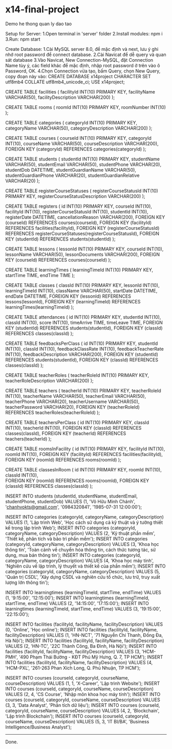 # x14-final-project
Demo he thong quan ly dao tao

Setup for Server:
1.Open terminal in 'server' folder
2.Install modules: npm i
3.Run: npm start

Create Database:
1.Cài MySQL server 8.0, để mặc định và next, lưu ý ghi nhớ root password để connect database.
2.Cài Navicat để dễ query và quan sát database
3.Vào Navicat, New Connection-MySQL, đặt Connection Name tùy ý, các field khác để mặc định, nhập root password ở trên vào ô Password, OK.
4.Chọn Connection vừa tạo, bấm Query, chọn New Query, copy đoạn này vào:
CREATE DATABASE x14project CHARACTER SET utf8mb4 COLLATE utf8mb4_unicode_ci;
USE x14project;

CREATE TABLE facilities (
	facilityId INT(10) PRIMARY KEY,
	facilityName VARCHAR(50),
	facilityDescription VARCHAR(200)
);

CREATE TABLE rooms (
	roomId INT(10) PRIMARY KEY,
	roomNumber INT(10)
);

CREATE TABLE categories (
	categoryId INT(10) PRIMARY KEY,
	categoryName VARCHAR(50),
	categoryDescription VARCHAR(200)
);

CREATE TABLE courses (
	courseId INT(10) PRIMARY KEY,
	categoryId INT(10),
	courseName VARCHAR(50),
	courseDescription VARCHAR(200),
	FOREIGN KEY (categoryId) REFERENCES categories(categoryId)
);

CREATE TABLE students (
	studentId INT(10) PRIMARY KEY,
	studentName VARCHAR(50),
	studentEmail VARCHAR(50),
	studentPhone VARCHAR(20),
	studentDob DATETIME,
	studentGuardianName VARCHAR(50),
	studentGuardianPhone VARCHAR(20),
	studentGuardianRelative VARCHAR(20)
);

CREATE TABLE registerCourseStatuses (
	registerCourseStatusId INT(10) PRIMARY KEY,
	registerCourseStatusDescription VARCHAR(200)
);

CREATE TABLE registers (
	id INT(10) PRIMARY KEY,
	courseId INT(10),
	facilityId INT(10),
	registerCourseStatusId INT(10),
	studentId INT(10),
	registerDate DATETIME,
	cancellationReason VARCHAR(200),
	FOREIGN KEY (courseId) REFERENCES courses(courseId),
	FOREIGN KEY (facilityId) REFERENCES facilities(facilityId),
	FOREIGN KEY (registerCourseStatusId) REFERENCES registerCourseStatuses(registerCourseStatusId),
	FOREIGN KEY (studentId) REFERENCES students(studentId)
);

CREATE TABLE lessons (
	lessonId INT(10) PRIMARY KEY,
	courseId INT(10),	
	lessonName VARCHAR(50),
	lessonDocuments VARCHAR(200),
	FOREIGN KEY (courseId) REFERENCES courses(courseId)
);

CREATE TABLE learningTimes (
	learningTimeId INT(10) PRIMARY KEY,
	startTime TIME,
	endTime TIME
);

CREATE TABLE classes (
	classId INT(10) PRIMARY KEY,
	lessonId INT(10),
	learningTimeId INT(10),
	className VARCHAR(50),
	startDate DATETIME,
	endDate DATETIME,
	FOREIGN KEY (lessonId) REFERENCES lessons(lessonId),
	FOREIGN KEY (learningTimeId) REFERENCES learningTimes(learningTimeId)
);

CREATE TABLE attendances (
	id INT(10) PRIMARY KEY,
	studentId INT(10),
	classId INT(10),
	score INT(10),
	timeArrive TIME,
	timeLeave TIME,
	FOREIGN KEY (studentId) REFERENCES students(studentId),
	FOREIGN KEY (classId) REFERENCES classes(classId)
);

CREATE TABLE feedbacksPerClass (
	id INT(10) PRIMARY KEY,
	studentId INT(10),
	classId INT(10),
	feedbackClassRate INT(10),
	feedbackTeacherRate INT(10),
	feedbackDescription VARCHAR(200),
	FOREIGN KEY (studentId) REFERENCES students(studentId),
	FOREIGN KEY (classId) REFERENCES classes(classId)
);

CREATE TABLE teacherRoles (
	teacherRoleId INT(10) PRIMARY KEY,
	teacherRoleDescription VARCHAR(200)
);

CREATE TABLE teachers (
	teacherId INT(10) PRIMARY KEY,
	teacherRoleId INT(10),
	teacherName VARCHAR(50),
	teacherEmail VARCHAR(50),
	teacherPhone VARCHAR(20),
	teacherUsername VARCHAR(50),
	teacherPassword VARCHAR(20),
	FOREIGN KEY (teacherRoleId) REFERENCES teacherRoles(teacherRoleId)
);

CREATE TABLE teachersPerClass (
	id INT(10) PRIMARY KEY,
	classId INT(10),
	teacherId INT(10),
	FOREIGN KEY (classId) REFERENCES classes(classId),
	FOREIGN KEY (teacherId) REFERENCES teachers(teacherId)
);

CREATE TABLE roomsInFacility (
	id INT(10) PRIMARY KEY,
	facilityId INT(10),
	roomId INT(10),
	FOREIGN KEY (facilityId) REFERENCES facilities(facilityId),
	FOREIGN KEY (roomId) REFERENCES rooms(roomId)
);

CREATE TABLE classesInRoom (
	id INT(10) PRIMARY KEY,	
	roomId INT(10),
	classId INT(10),	
	FOREIGN KEY (roomId) REFERENCES rooms(roomId),
	FOREIGN KEY (classId) REFERENCES classes(classId)
);

INSERT INTO students (studentId, studentName, studentEmail, studentPhone, studentDob) VALUES (1, 'Võ Hữu Minh Chánh', 'chanhvokts@gmail.com', '0984320841', '1985-07-31 12:00:00');

INSERT INTO categories (categoryId, categoryName, categoryDescription) VALUES (1, 'Lập trình Web', 'Học cách sử dụng cả kỹ thuật và ý tưởng thiết kế trong lập trình Web');
INSERT INTO categories (categoryId, categoryName, categoryDescription) VALUES (2, 'Kỹ thuật phần mềm', 'Thiết kế, phân tích và bảo trì phần mềm');
INSERT INTO categories (categoryId, categoryName, categoryDescription) VALUES (3, 'Khoa học thông tin', 'Toàn cảnh về chuyển hóa thông tin, cách thức tương tác, sử dụng, mua bán thông tin');
INSERT INTO categories (categoryId, categoryName, categoryDescription) VALUES (4, 'Khoa học máy tính', 'Nghiên cứu về lập trình, lý thuyết và thiết kế của phần mềm');
INSERT INTO categories (categoryId, categoryName, categoryDescription) VALUES (5, 'Quản trị CSDL', 'Xây dựng CSDL và nghiên cứu tổ chức, lưu trữ, truy xuất lượng lớn thông tin');

INSERT INTO learningtimes (learningTimeId, startTime, endTime) VALUES (1, '9:15:00', '12:15:00');
INSERT INTO learningtimes (learningTimeId, startTime, endTime) VALUES (2, '14:15:00', '17:15:00');
INSERT INTO learningtimes (learningTimeId, startTime, endTime) VALUES (3, '19:15:00', '22:15:00');

INSERT INTO facilities (facilityId, facilityName, facilityDescription) VALUES (0, 'Online', 'Học online');
INSERT INTO facilities (facilityId, facilityName, facilityDescription) VALUES (1, 'HN-NCT', '71 Nguyễn Chí Thanh, Đống Đa, Hà Nội');
INSERT INTO facilities (facilityId, facilityName, facilityDescription) VALUES (2, 'HN-TC', '22C Thành Công, Ba Đình, Hà Nội');
INSERT INTO facilities (facilityId, facilityName, facilityDescription) VALUES (3, 'HCM-PMH', '490 Phạm Thái Bường - KĐT Phú Mỹ Hưng, Q. 7, TP HCM');
INSERT INTO facilities (facilityId, facilityName, facilityDescription) VALUES (4, 'HCM-PXL', '261-263 Phan Xích Long, Q. Phú Nhuận, TP HCM');

INSERT INTO courses (courseId, categoryId, courseName, courseDescription) VALUES (1, 1, 'X-Career', 'Lập trình Website');
INSERT INTO courses (courseId, categoryId, courseName, courseDescription) VALUES (2, 4, 'CS Course', 'Nhập môn khoa học máy tính');
INSERT INTO courses (courseId, categoryId, courseName, courseDescription) VALUES (3, 3, 'Data Analyst', 'Phân tích dữ liệu');
INSERT INTO courses (courseId, categoryId, courseName, courseDescription) VALUES (4, 2, 'Blockchain', 'Lập trình Blockchain');
INSERT INTO courses (courseId, categoryId, courseName, courseDescription) VALUES (5, 3, 'IT BI/BA', 'Business Intelligence/Business Analyst');

-------------------------
Done.
